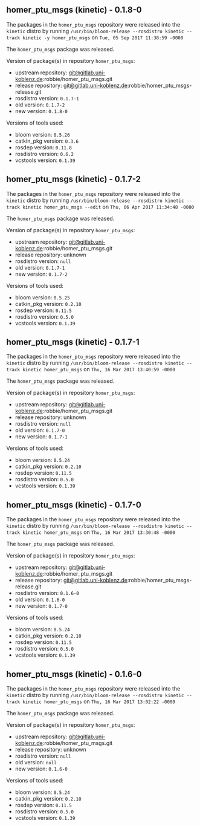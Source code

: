 ## homer_ptu_msgs (kinetic) - 0.1.8-0

The packages in the `homer_ptu_msgs` repository were released into the `kinetic` distro by running `/usr/bin/bloom-release --rosdistro kinetic --track kinetic -y homer_ptu_msgs` on `Tue, 05 Sep 2017 11:38:59 -0000`

The `homer_ptu_msgs` package was released.

Version of package(s) in repository `homer_ptu_msgs`:

- upstream repository: git@gitlab.uni-koblenz.de:robbie/homer_ptu_msgs.git
- release repository: git@gitlab.uni-koblenz.de:robbie/homer_ptu_msgs-release.git
- rosdistro version: `0.1.7-1`
- old version: `0.1.7-2`
- new version: `0.1.8-0`

Versions of tools used:

- bloom version: `0.5.26`
- catkin_pkg version: `0.3.6`
- rosdep version: `0.11.8`
- rosdistro version: `0.6.2`
- vcstools version: `0.1.39`


## homer_ptu_msgs (kinetic) - 0.1.7-2

The packages in the `homer_ptu_msgs` repository were released into the `kinetic` distro by running `/usr/bin/bloom-release --rosdistro kinetic --track kinetic homer_ptu_msgs --edit` on `Thu, 06 Apr 2017 11:34:48 -0000`

The `homer_ptu_msgs` package was released.

Version of package(s) in repository `homer_ptu_msgs`:

- upstream repository: git@gitlab.uni-koblenz.de:robbie/homer_ptu_msgs.git
- release repository: unknown
- rosdistro version: `null`
- old version: `0.1.7-1`
- new version: `0.1.7-2`

Versions of tools used:

- bloom version: `0.5.25`
- catkin_pkg version: `0.2.10`
- rosdep version: `0.11.5`
- rosdistro version: `0.5.0`
- vcstools version: `0.1.39`


## homer_ptu_msgs (kinetic) - 0.1.7-1

The packages in the `homer_ptu_msgs` repository were released into the `kinetic` distro by running `/usr/bin/bloom-release --rosdistro kinetic --track kinetic homer_ptu_msgs` on `Thu, 16 Mar 2017 13:40:59 -0000`

The `homer_ptu_msgs` package was released.

Version of package(s) in repository `homer_ptu_msgs`:

- upstream repository: git@gitlab.uni-koblenz.de:robbie/homer_ptu_msgs.git
- release repository: unknown
- rosdistro version: `null`
- old version: `0.1.7-0`
- new version: `0.1.7-1`

Versions of tools used:

- bloom version: `0.5.24`
- catkin_pkg version: `0.2.10`
- rosdep version: `0.11.5`
- rosdistro version: `0.5.0`
- vcstools version: `0.1.39`


## homer_ptu_msgs (kinetic) - 0.1.7-0

The packages in the `homer_ptu_msgs` repository were released into the `kinetic` distro by running `/usr/bin/bloom-release --rosdistro kinetic --track kinetic homer_ptu_msgs` on `Thu, 16 Mar 2017 13:30:48 -0000`

The `homer_ptu_msgs` package was released.

Version of package(s) in repository `homer_ptu_msgs`:

- upstream repository: git@gitlab.uni-koblenz.de:robbie/homer_ptu_msgs.git
- release repository: git@gitlab.uni-koblenz.de:robbie/homer_ptu_msgs-release.git
- rosdistro version: `0.1.6-0`
- old version: `0.1.6-0`
- new version: `0.1.7-0`

Versions of tools used:

- bloom version: `0.5.24`
- catkin_pkg version: `0.2.10`
- rosdep version: `0.11.5`
- rosdistro version: `0.5.0`
- vcstools version: `0.1.39`


## homer_ptu_msgs (kinetic) - 0.1.6-0

The packages in the `homer_ptu_msgs` repository were released into the `kinetic` distro by running `/usr/bin/bloom-release --rosdistro kinetic --track kinetic homer_ptu_msgs` on `Thu, 16 Mar 2017 13:02:22 -0000`

The `homer_ptu_msgs` package was released.

Version of package(s) in repository `homer_ptu_msgs`:

- upstream repository: git@gitlab.uni-koblenz.de:robbie/homer_ptu_msgs.git
- release repository: unknown
- rosdistro version: `null`
- old version: `null`
- new version: `0.1.6-0`

Versions of tools used:

- bloom version: `0.5.24`
- catkin_pkg version: `0.2.10`
- rosdep version: `0.11.5`
- rosdistro version: `0.5.0`
- vcstools version: `0.1.39`


